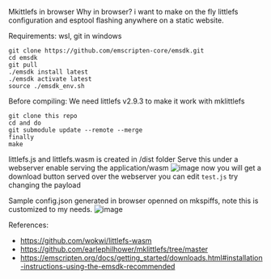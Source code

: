 Mkittlefs in browser
Why in browser? i want to make on the fly littlefs configuration and esptool flashing anywhere on a static website.

Requirements:
wsl, git in windows
```
git clone https://github.com/emscripten-core/emsdk.git
cd emsdk
git pull
./emsdk install latest
./emsdk activate latest
source ./emsdk_env.sh
```
Before compiling:
We need littlefs v2.9.3 to make it work with mklittlefs
```
git clone this repo
cd and do
git submodule update --remote --merge
finally
make
```
littlefs.js and littlefs.wasm is created in /dist folder
Serve this under a webserver enable serving the application/wasm
![image](https://github.com/user-attachments/assets/6e9c7bc9-af79-4dc2-81a4-32e4b036c752)
now you will get a download button served over the webserver
you can edit `test.js` try changing the payload

Sample config.json generated in browser openned on mkspiffs, note this is customized to my needs.
![image](https://github.com/user-attachments/assets/3223e210-52b5-4cc9-9bbf-f8c50c597d82)


References:
* https://github.com/wokwi/littlefs-wasm
* https://github.com/earlephilhower/mklittlefs/tree/master
* https://emscripten.org/docs/getting_started/downloads.html#installation-instructions-using-the-emsdk-recommended


